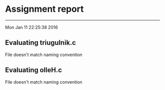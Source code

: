 # Assignment report
---
Mon Jan 11 22:25:38 2016

## Evaluating triugulnik.c

File doesn't match naming convention

## Evaluating olleH.c

File doesn't match naming convention

